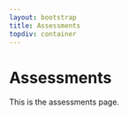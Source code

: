 ```yaml
---
layout: bootstrap
title: Assessments
topdiv: container
---
```


Assessments
====================

This is the assessments page.


